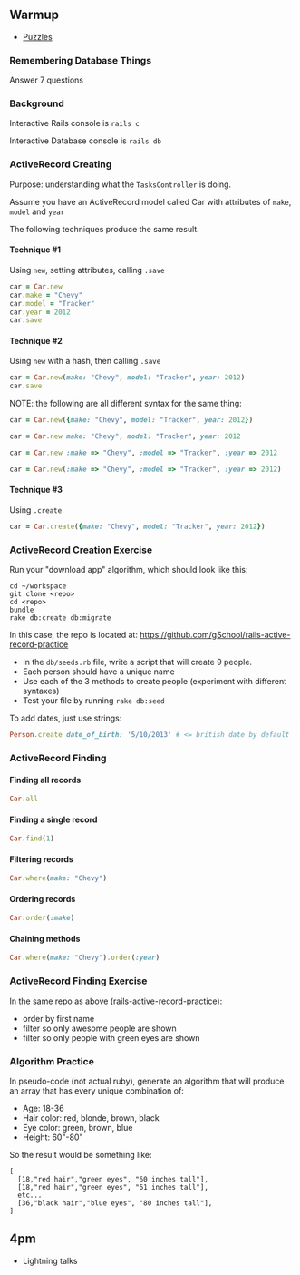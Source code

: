## Warmup

* [Puzzles](http://www.brainbashers.com/showpuzzles.asp?page=1&formpost=Y&d1=Y)

### Remembering Database Things

Answer 7 questions

### Background

Interactive Rails console is `rails c`

Interactive Database console is `rails db`

### ActiveRecord Creating

Purpose: understanding what the `TasksController` is doing.

Assume you have an ActiveRecord model called Car with attributes of `make`, `model` and `year`

The following techniques produce the same result.

#### Technique #1

Using `new`, setting attributes, calling `.save`

```ruby
car = Car.new
car.make = "Chevy"
car.model = "Tracker"
car.year = 2012
car.save
```

#### Technique #2

Using `new` with a hash, then calling `.save`

```ruby
car = Car.new(make: "Chevy", model: "Tracker", year: 2012)
car.save
```

NOTE: the following are all different syntax for the same thing:

```ruby
car = Car.new({make: "Chevy", model: "Tracker", year: 2012})

car = Car.new make: "Chevy", model: "Tracker", year: 2012

car = Car.new :make => "Chevy", :model => "Tracker", :year => 2012

car = Car.new(:make => "Chevy", :model => "Tracker", :year => 2012)
```

#### Technique #3

Using `.create`

```ruby
car = Car.create({make: "Chevy", model: "Tracker", year: 2012})
```

### ActiveRecord Creation Exercise

Run your "download app" algorithm, which should look like this:

```
cd ~/workspace
git clone <repo>
cd <repo>
bundle
rake db:create db:migrate
```

In this case, the repo is located at: https://github.com/gSchool/rails-active-record-practice

- In the `db/seeds.rb` file, write a script that will create 9 people.
- Each person should have a unique name
- Use each of the 3 methods to create people (experiment with different syntaxes)
- Test your file by running `rake db:seed`

To add dates, just use strings:

```ruby
Person.create date_of_birth: '5/10/2013' # <= british date by default
```

### ActiveRecord Finding

#### Finding all records

```ruby
Car.all
```

#### Finding a single record

```ruby
Car.find(1)
```

#### Filtering records

```ruby
Car.where(make: "Chevy")
```

#### Ordering records

```ruby
Car.order(:make)
```

#### Chaining methods

```ruby
Car.where(make: "Chevy").order(:year)
```

### ActiveRecord Finding Exercise

In the same repo as above (rails-active-record-practice):

- order by first name
- filter so only awesome people are shown
- filter so only people with green eyes are shown

### Algorithm Practice

In pseudo-code (not actual ruby), generate an algorithm that will produce an
array that has every unique combination of:

* Age: 18-36
* Hair color: red, blonde, brown, black
* Eye color: green, brown, blue
* Height: 60"-80"

So the result would be something like:

```
[
  [18,"red hair","green eyes", "60 inches tall"],
  [18,"red hair","green eyes", "61 inches tall"],
  etc...
  [36,"black hair","blue eyes", "80 inches tall"],
]
```

## 4pm

* Lightning talks
